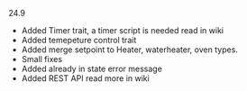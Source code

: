 24.9
- Added Timer trait, a timer script is needed read in wiki
- Added temepeture control trait
- Added merge setpoint to Heater, waterheater, oven types.
- Small fixes
- Added already in state error message
- Added REST API read more in wiki
